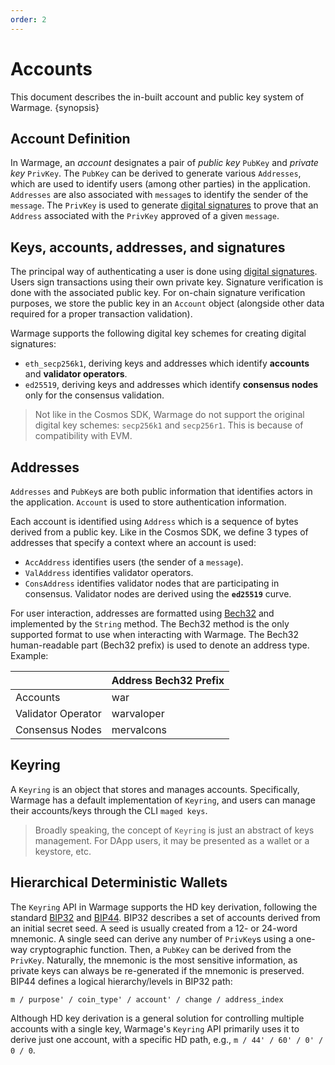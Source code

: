 ```yaml
---
order: 2
---
```


# Accounts

This document describes the in-built account and public key system of Warmage. {synopsis}

## Account Definition

In Warmage, an _account_ designates a pair of _public key_ `PubKey` and _private key_ `PrivKey`. The `PubKey` can be
derived to generate various `Addresses`, which are used to identify users (among other parties) in the
application. `Addresses` are also associated with `message`s to identify the sender of the `message`. The `PrivKey` is
used to generate [digital signatures](#signatures) to prove that an `Address` associated with the `PrivKey` approved of
a given `message`.

## <a name="signatures"></a>Keys, accounts, addresses, and signatures

The principal way of authenticating a user is done
using [digital signatures](https://en.wikipedia.org/wiki/Digital_signature). Users sign transactions using their own
private key. Signature verification is done with the associated public key. For on-chain signature verification
purposes, we store the public key in an `Account` object (alongside other data required for a proper transaction
validation).

Warmage supports the following digital key schemes for creating digital signatures:

* `eth_secp256k1`, deriving keys and addresses which identify **accounts** and **validator operators**.
* `ed25519`, deriving keys and addresses which identify **consensus nodes** only for the consensus validation.

> Not like in the Cosmos SDK, Warmage do not support the original digital key schemes: `secp256k1` and `secp256r1`. This is because of compatibility with EVM.

## Addresses

`Addresses` and `PubKey`s are both public information that identifies actors in the application. `Account` is used to
store authentication information.

Each account is identified using `Address` which is a sequence of bytes derived from a public key. Like in the Cosmos
SDK, we define 3 types of addresses that specify a context where an account is used:

* `AccAddress` identifies users (the sender of a `message`).
* `ValAddress` identifies validator operators.
* `ConsAddress` identifies validator nodes that are participating in consensus. Validator nodes are derived using
  the **`ed25519`** curve.

For user interaction, addresses are formatted using [Bech32](https://en.bitcoin.it/wiki/Bech32) and implemented by
the `String` method. The Bech32 method is the only supported format to use when interacting with Warmage. The Bech32
human-readable part (Bech32 prefix) is used to denote an address type. Example:

|                    | Address Bech32 Prefix |
| ------------------ |-----------------------|
| Accounts           | war                   |
| Validator Operator | warvaloper            |
| Consensus Nodes    | mervalcons            |

## Keyring

A `Keyring` is an object that stores and manages accounts. Specifically, Warmage has a default implementation
of `Keyring`, and users can manage their accounts/keys through the CLI `maged keys`.

> Broadly speaking, the concept of `Keyring` is just an abstract of keys management. For DApp users, it may be presented as a wallet or a keystore, etc.

## Hierarchical Deterministic Wallets

The `Keyring` API in Warmage supports the HD key derivation, following the
standard [BIP32](https://github.com/bitcoin/bips/blob/master/bip-0032.mediawiki)
and [BIP44](https://github.com/bitcoin/bips/blob/master/bip-0044.mediawiki). BIP32 describes a set of accounts derived
from an initial secret seed. A seed is usually created from a 12- or 24-word mnemonic. A single seed can derive any
number of `PrivKey`s using a one-way cryptographic function. Then, a `PubKey` can be derived from the `PrivKey`.
Naturally, the mnemonic is the most sensitive information, as private keys can always be re-generated if the mnemonic is
preserved. BIP44 defines a logical hierarchy/levels in BIP32 path:

```
m / purpose' / coin_type' / account' / change / address_index
```

Although HD key derivation is a general solution for controlling multiple accounts with a single key,
Warmage's `Keyring`
API primarily uses it to derive just one account, with a specific HD path, e.g., `m / 44' / 60' / 0' / 0 / 0`.
